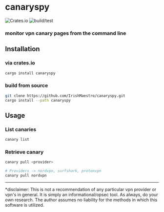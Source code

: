 # canaryspy
![Crates.io](https://img.shields.io/crates/d/canaryspy?color=white&style=plastic)
![build/test](https://github.com/irishmaestro/canaryspy/actions/workflows/build.yml/badge.svg)
### monitor vpn canary pages from the command line

## Installation
### via crates.io
```bash
cargo install canaryspy
```
### build from source
```bash
git clone https://github.com/IrishMaestro/canaryspy.git
cargo install --path canaryspy
```

## Usage
### List canaries
```bash
canary list
```
### Retrieve canary
```bash
canary pull <provider>
```
```bash
# Providers -> nordvpn, surfshark, protonvpn
canary pull nordvpn
```
----

*disclaimer: This is not a recommendation of any particular vpn provider or vpn's in general. It is simply an informational/opsec tool. As always, do your own research. The author assumes no liability for the methods in which this software is utilized.
